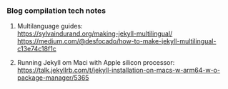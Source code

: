 ### Blog compilation tech notes

1. Multilanguage guides:   
https://sylvaindurand.org/making-jekyll-multilingual/
https://medium.com/@desfocado/how-to-make-jekyll-multilingual-c13e74c18f1c

2. Running Jekyll om Maci with Apple silicon processor:   
https://talk.jekyllrb.com/t/jekyll-installation-on-macs-w-arm64-w-o-package-manager/5365


